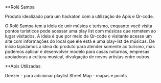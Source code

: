 **Rolê Sampa

  Produto idealizado para um hackaton com a utilização de Apis e Qr-code. 
  
  O Rolê Sampa tem a ideia de unir música e turismo,
enquanto você visita pontos turisticos pode acessar uma play list com músicas que remetem ao lugar visitados. A ideia 
é que por meio de Qr-code o visitante acesse um site com informações do local que ele está e uma play-list de músicas. 
  De início lapidamos a ideia do produto para atender somente ao turismo, mas podemos aplicar e desenvolver modelo 
para casas noturnas, empresas apoiadoras a cultura musical, divulgação de novos artistas entre outros.

**Apis Utilizadas:

Deezer - para adicionar playlist
Street Map - mapas e points 



